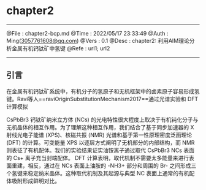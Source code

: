 # chapter2

--------

@File    :   chapter2-bcp.md
@Time    :   2022/05/17 23:33:49
@Auth    :   Ming(<3057761608@qq.com>)
@Vers    :   0.1
@Desc    :   chapter2: 利用AIM理论分析金属有机钙钛矿中氢键
@Refe    :   url1; url2

--------

## 引言

在金属有机钙钛矿系统中，有机分子的氢原子和无机框架中的卤素原子容易形成氢键。Ravi等人==raviOriginSubstitutionMechanism2017==通过光谱实验和 DFT 计算模拟

CsPbBr3 钙钛矿纳米立方体 (NCs) 的光电特性很大程度上取决于有机钝化分子与无机晶体的相互作用。为了理解这种相互作用，我们结合了基于同步加速器的 X 射线光电子能谱 (XPS)、核磁共振 (NMR) 光谱和基于第一性原理密度泛函理论 (DFT) 的计算。可变能量 XPS 以逐层方式阐明了无机部分的内部结构，而 NMR 则表征了有机配体。我们的实验结果证实油铵离子通过取代 CsPbBr3 NCs 表面的 Cs+ 离子充当封端配体。 DFT 计算表明，取代机制不需要太多能量来进行表面重建，相反，通过在 NCs 表面上油胺的 -NH3+ 部分和周围的 Br- 之间形成三个氢键来稳定纳米晶体。这种取代机制及其起源与典型 NC 表面上通常的有机配体吸附形成鲜明对比。